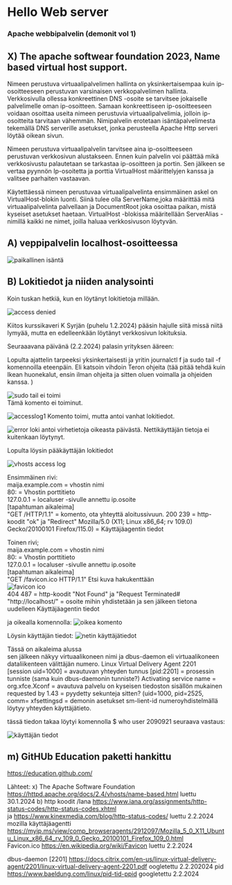 # Hello Web server
### Apache webbipalvelin (demonit vol 1)

## X) The apache softwear foundation 2023, Name based virtual host support. 
  Nimeen perustuva virtuaalipalvelimen hallinta on yksinkertaisempaa kuin ip-osoitteeseen perustuvan varsinaisen verkkopalvelimen hallinta. Verkkosivulla ollessa konkreettinen DNS -osoite se tarvitsee jokaiselle palvelimelle oman ip-osoitteen. Samaan konkreettiseen ip-osoitteeseen voidaan osoittaa useita nimeen perustuvia virtuaalipalvelimia, jolloin ip-osoitteita tarvitaan vähemmän. Nimipalvelin erotetaan isäntäpalvelimesta tekemällä DNS serverille asetukset, jonka perusteella Apache Http serveri löytää oikean sivun.   
  
  Nimeen perustuva virtuaalipalvelin tarvitsee aina ip-osoitteeseen perustuvan verkkosivun alustakseen. Ennen kuin palvelin voi päättää mikä verkkosivustu palautetaan se tarkastaa ip-osoitteen ja portin. Sen jälkeen se vertaa pyynnön Ip-osoitetta ja porttia VirtualHost määrittelyjen kanssa ja valitsee parhaiten vastaavan.  
  
  Käytettäessä nimeen perustuvaa virtuaalipalvelinta ensimmäinen askel on VirtualHost-blokin luonti. Siinä tulee olla ServerName,joka määrittää mitä virtuaalipalvelinta palvellaan ja DocumentRoot joka osoittaa paikan, mistä kyseiset asetukset haetaan. VirtualHost -blokissa määritellään ServerAlias -nimillä kaikki ne nimet, joilla haluaa verkkosivuson löytyvän.  

## A) veppipalvelin localhost-osoitteessa  

![paikallinen isäntä](https://github.com/VaMaija/Linux2024/assets/142913118/84608f65-97cf-42a7-9f96-382c00394641)

## B) Lokitiedot ja niiden analysointi 

Koin tuskan hetkiä, kun en löytänyt lokitietoja millään. 

![access denied](https://github.com/VaMaija/Linux2024/assets/142913118/ca07020b-5e34-4269-a089-16a095799755)

Kiitos kurssikaveri K Syrjän (puhelu 1.2.2024) pääsin hajulle siitä missä niitä lymyää, mutta en edelleenkään löytänyt verkkosivun lokituksia. 

Seuraaavana päivänä (2.2.2024) palasin yrityksen ääreen: 

Lopulta ajattelin tarpeeksi yksinkertaisesti ja yritin journalctl f ja sudo tail -f komennoilla eteenpäin. Eli katsoin vihdoin Teron ohjeita (tää pitää tehdä kuin Ikean huonekalut, ensin ilman ohjeita ja sitten oluen voimalla ja ohjeiden kanssa. )

![sudo tail ei toimi](https://github.com/VaMaija/Linux2024/assets/142913118/c8b926d2-c459-4677-90af-6ddc3d2fd9a3)  
  Tämä komento ei toiminut. 

![accesslog1](https://github.com/VaMaija/Linux2024/assets/142913118/607f618b-84eb-4c80-b2f1-07ed31614635)
  Komento toimi, mutta antoi vanhat lokitiedot.  

![error loki](https://github.com/VaMaija/Linux2024/assets/142913118/2f7c2769-d68b-4149-a1e2-b7eb6557446f)
antoi virhetietoja oikeasta päivästä. Nettikäyttäjän tietoja ei kuitenkaan löytynyt. 

Lopulta löysin pääkäyttäjän lokitiedot 

![vhosts access log](https://github.com/VaMaija/Linux2024/assets/142913118/91506c2d-8c03-4a9a-b33f-4907f734610c)

  Ensimmäinen rivi:   
  maija.example.com = vhostin nimi  
  80: = Vhostin porttitieto  
  127.0.0.1 = localuser -sivulle annettu ip.osoite  
  [tapahtuman aikaleima]  
  "GET /HTTP/1.1" = komento, ota yhteyttä aloitussivuun. 
  200 239 = http-koodit "ok" ja "Redirect" 
  Mozilla/5.0 (X11; Linux x86_64; rv 109.0) Gecko/20100101 Firefox/115.0) = Käyttäjäagentin tiedot

  Toinen rivi;  
    maija.example.com = vhostin nimi  
    80: = Vhostin porttitieto  
    127.0.0.1 = localuser -sivulle annettu ip.osoite  
    [tapahtuman aikaleima]  
    "GET /favicon.ico HTTP/1.1" Etsi kuva hakukenttään  
    ![favicon ico](https://github.com/VaMaija/Linux2024/assets/142913118/2decc13d-598f-46ba-a5c4-a3169cb20327)  
    404 487 = http-koodit "Not Found" ja "Request Terminated#  
    "http://localhost/" = osoite mihin yhdistetään ja sen jälkeen tietona uudelleen Käyttäjäagentin tiedot

ja oikealla komennolla: 
![oikea komento](https://github.com/VaMaija/Linux2024/assets/142913118/0bd7dbea-053f-46b4-93e7-f9cc9f6e0063)  

Löysin käyttäjän tiedot: 
![netin käyttäjätiedot](https://github.com/VaMaija/Linux2024/assets/142913118/46c5e607-72ed-4cd4-a7dc-a2fe1daa6297)

  Tässä on aikaleima alussa  
  sen jälkeen näkyy virtuaalikoneen nimi ja dbus-daemon eli virtuaalikoneen dataliikenteen välittäjän numero. Linux Virtual Delivery Agent 2201  
  [session uid=1000] = avautuvan yhteyden tunnus 
  [pid:2201] = prosessin tunniste (sama kuin dbus-daemonin tunniste?)
  Activating service name = org.xfce.Xconf = avautuva palvelu on kyseisen tiedoston sisällön mukainen
  requested by 1.43 = pyydetty sekunteja sitten?
  (uid=1000, pid=2525, 
  comm= xfsettingsd = demonin asetukset 
  sm-lient-id numeroyhdistelmällä löytyy yhteyden käyttäjätieto. 

  tässä tiedon takaa löytyi komennolla $ who user 2090921 seuraava vastaus: 

  ![käyttäjän tiedot](https://github.com/VaMaija/Linux2024/assets/142913118/8fc34563-148b-400e-8433-5364931dd61a)


  
  






    

  
  
  




## m) GitHUb Education paketti hankittu

https://education.github.com/ 





Lähteet: 
  x) The Apache Software Foundation https://httpd.apache.org/docs/2.4/vhosts/name-based.html luettu 30.1.2024 
  b) http koodit /Iana https://www.iana.org/assignments/http-status-codes/http-status-codes.xhtml  
  ja https://www.kinexmedia.com/blog/http-status-codes/ luettu 2.2.2024  
   mozilla käyttäjäagentti https://myip.ms/view/comp_browseragents/2912097/Mozilla_5_0_X11_Ubuntu_Linux_x86_64_rv_109_0_Gecko_20100101_Firefox_109_0.html  
   Favicon.ico https://en.wikipedia.org/wiki/Favicon luettu 2.2.2024

   dbus-daemon [2201] https://docs.citrix.com/en-us/linux-virtual-delivery-agent/2201/linux-virtual-delivery-agent-2201.pdf oogletettu 2.2.202024
   pid  https://www.baeldung.com/linux/pid-tid-ppid googletettu 2.2.2024  
   
   
 
  

